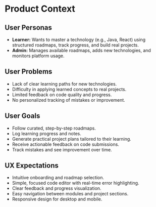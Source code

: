 # Product Context

## User Personas
- **Learner:** Wants to master a technology (e.g., Java, React) using structured roadmaps, track progress, and build real projects.
- **Admin:** Manages available roadmaps, adds new technologies, and monitors platform usage.

## User Problems
- Lack of clear learning paths for new technologies.
- Difficulty in applying learned concepts to real projects.
- Limited feedback on code quality and progress.
- No personalized tracking of mistakes or improvement.

## User Goals
- Follow curated, step-by-step roadmaps.
- Log learning progress and notes.
- Generate practical project plans tailored to their learning.
- Receive actionable feedback on code submissions.
- Track mistakes and see improvement over time.

## UX Expectations
- Intuitive onboarding and roadmap selection.
- Simple, focused code editor with real-time error highlighting.
- Clear feedback and progress visualization.
- Easy navigation between modules and project sections.
- Responsive design for desktop and mobile.

